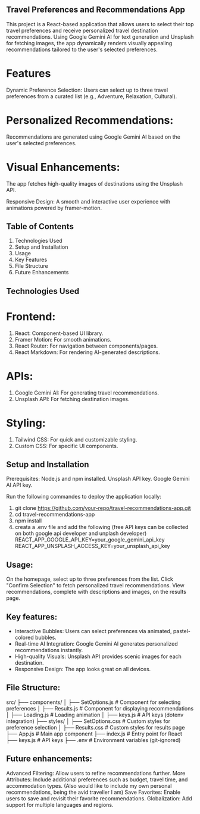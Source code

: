## Travel Preferences and Recommendations App
This project is a React-based application that allows users to select their top travel preferences and receive personalized travel destination recommendations. Using Google Gemini AI for text generation and Unsplash for fetching images, the app dynamically renders visually appealing recommendations tailored to the user's selected preferences.

# Features
Dynamic Preference Selection:
Users can select up to three travel preferences from a curated list (e.g., Adventure, Relaxation, Cultural).

# Personalized Recommendations:
Recommendations are generated using Google Gemini AI based on the user's selected preferences.

# Visual Enhancements:
The app fetches high-quality images of destinations using the Unsplash API.

Responsive Design: A smooth and interactive user experience with animations powered by framer-motion.

## Table of Contents
1. Technologies Used
2. Setup and Installation
3. Usage
5. Key Features
6. File Structure
7. Future Enhancements

## Technologies Used
# Frontend:
1. React: Component-based UI library.
2. Framer Motion: For smooth animations.
3. React Router: For navigation between components/pages.
4. React Markdown: For rendering AI-generated descriptions.

# APIs:
1. Google Gemini AI: For generating travel recommendations.
2. Unsplash API: For fetching destination images.

# Styling:
1. Tailwind CSS: For quick and customizable styling.
2. Custom CSS: For specific UI components.

## Setup and Installation
Prerequisites:
Node.js and npm installed.
Unsplash API key.
Google Gemini AI API key.

Run the following commandes to deploy the application locally:
1. git clone https://github.com/your-repo/travel-recommendations-app.git
2. cd travel-recommendations-app
3. npm install
4. creata a .env file and add the following (free API keys can be collected on both google api developer and unplash developer)
REACT_APP_GOOGLE_API_KEY=your_google_gemini_api_key
REACT_APP_UNSPLASH_ACCESS_KEY=your_unsplash_api_key

## Usage:
On the homepage, select up to three preferences from the list.
Click "Confirm Selection" to fetch personalized travel recommendations.
View recommendations, complete with descriptions and images, on the results page.

## Key features:
- Interactive Bubbles: Users can select preferences via animated, pastel-colored bubbles.
- Real-time AI Integration: Google Gemini AI generates personalized recommendations instantly.
- High-quality Visuals: Unsplash API provides scenic images for each destination.
- Responsive Design: The app looks great on all devices.

## File Structure:
src/
├── components/
│   ├── SetOptions.js          # Component for selecting preferences
│   ├── Results.js             # Component for displaying recommendations
│   ├── Loading.js             # Loading animation
│   ├── keys.js                # API keys (dotenv integration)
├── styles/
│   ├── SetOptions.css         # Custom styles for preference selection
│   ├── Results.css            # Custom styles for results page
├── App.js                     # Main app component
├── index.js                   # Entry point for React
├── keys.js                    # API keys
├── .env                       # Environment variables (git-ignored)


## Future enhancements:
Advanced Filtering: Allow users to refine recommendations further.
More Attributes: Include additional preferences such as budget, travel time, and accommodation types. (Also would like to include my own personal recommendations, being the avid traveller I am)
Save Favorites: Enable users to save and revisit their favorite recommendations.
Globalization: Add support for multiple languages and regions.
